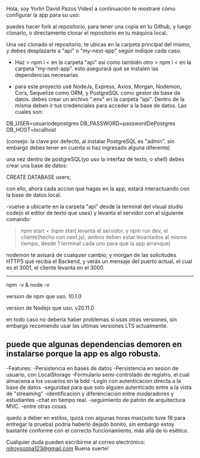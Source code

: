 Hola, soy Yorlin David Pazos Vides! a continuación te mostraré cómo configurar la app para su uso:

puedes hacer fork al repositorio, para tener una copia en tu Github, y luego clonarlo, o directamente clonar el repositorio en tu máquina local.
 
Una vez clonado el repositorio, te ubicas en la carpeta principal del mismo, y debes desplazarte a "api" o "my-next-app" según indique cada caso.

- Haz > npm i < en la carpeta "api" asi como también otro > npm i < en la carpeta "my-next-app". esto asegurará qué se instalen las dependencias necesarias


- para este proyecto usé NodeJs, Express, Axios, Morgan, Nodemon, Cors, Sequelize como ORM, y PostgreSQL como gestor de base de datos. debes crear un archivo ".env" en la carpeta "api".
Dentro de la misma deben ir tus credenciales para acceder a la base de datos. Las cuales son: 


DB_USER=usuariodepostgres
DB_PASSWORD=passwordDePostgres
DB_HOST=localhost


(consejo: la clave por defecto, al instalar PostgreSQL es "admin". sin embargo debes tener en cuenta si haz ingresado alguna diferente)

una vez dentro de postgreSQL(yo uso la interfaz de texto, o shell) debes crear una base de datos:


CREATE DATABASE users;



con ello, ahora cada accion qué hagas en la app, estará interactuando con la base de datos local.

-vuelve a ubicarte en la carpeta "api" desde la terminal del visual studio code(o el editor de texto que uses) y levanta el servidor con el siguiente comando:

> npm start < (npm start levanta el servidor, y npm run dev,  el cliente(hecho con next.js), 
ambos deben estar levantados al mismo tiempo, desde 1 terminal cada uno para que la app arranque)

nodemon te avisará de cualquier cambio, y morgan de las solicitudes HTTPS qué reciba el Backend, y verás un mensaje del puerto actual, el cual es el 3001, el cliente levanta en el 3000.

-----------------

npm -v & node -v

version de npm que uso.
10.1.0

version de Nodejs que uso.
v20.11.0

en todo caso no deberia haber problemas si usas otras versiones, sin embargo recomiendo usar las ultimas versiones LTS actualmente.

puede que algunas dependencias demoren en instalarse porque la app es algo robusta. 
-----------------

-Features: 
-Persistencia en bases de datos
-Persistencia en sesion de usuario, con LocalStorage
-Formulario semi-controlado de registro, el cual almacena a los usuarios en la bdd
-Login con autenticacion directa a la base de datos
-seguridad para que solo alguien autenticado entre a la vista de "streaming"
-identificacion y diferenciacion entre moderadores y estudiantes
-chat en tiempo real.
-seguimiento de patrón de arquitectura MVC.
-entre otras cosas.



quedo a deber en estilos, quizá con algunas horas mas(solo tuve 16 para entregar la prueba) podria haberlo dejado bonito, sin embargo estoy bastante conforme con el correcto funcionamiento, más allá de lo esético.

Cualquier duda pueden escribirme al correo electrónico: nilroysozpa123@gmail.com
Buena suerte!
